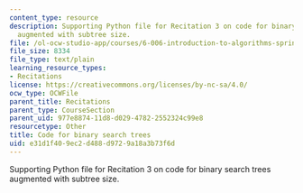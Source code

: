 ```yaml
---
content_type: resource
description: Supporting Python file for Recitation 3 on code for binary search trees
  augmented with subtree size.
file: /ol-ocw-studio-app/courses/6-006-introduction-to-algorithms-spring-2008/e31d1f409ec2d488d9729a18a3b73f6d_bstsize_r.py
file_size: 8334
file_type: text/plain
learning_resource_types:
- Recitations
license: https://creativecommons.org/licenses/by-nc-sa/4.0/
ocw_type: OCWFile
parent_title: Recitations
parent_type: CourseSection
parent_uid: 977e8874-11d8-d029-4782-2552324c99e8
resourcetype: Other
title: Code for binary search trees
uid: e31d1f40-9ec2-d488-d972-9a18a3b73f6d
---
```

Supporting Python file for Recitation 3 on code for binary search trees augmented with subtree size.